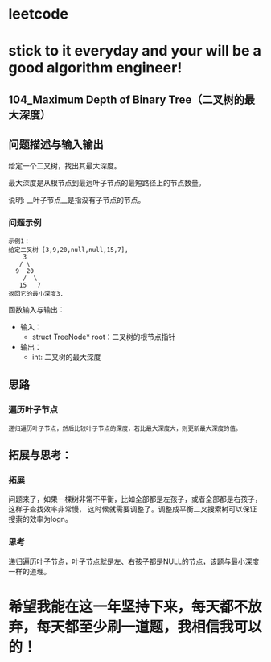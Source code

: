 # leetcode
# stick to it everyday and your will be a good algorithm engineer!
## 104_Maximum Depth of Binary Tree（二叉树的最大深度）
## 问题描述与输入输出
给定一个二叉树，找出其最大深度。

最大深度是从根节点到最远叶子节点的最短路径上的节点数量。

说明: __叶子节点__是指没有子节点的节点。
### 问题示例

	示例1：
	给定二叉树 [3,9,20,null,null,15,7],
		3
	   / \
      9  20
		/  \
	   15   7
	返回它的最小深度3.


函数输入与输出：
* 输入：
	* struct TreeNode* root：二叉树的根节点指针
* 输出：
	* int: 二叉树的最大深度

## 思路			
### 遍历叶子节点

	递归遍历叶子节点，然后比较叶子节点的深度，若比最大深度大，则更新最大深度的值。
				 				 	
## 拓展与思考：
### 拓展
问题来了，如果一棵树非常不平衡，比如全部都是左孩子，或者全部都是右孩子，这样子查找效率非常慢，
这时候就需要调整了。调整成平衡二叉搜索树可以保证搜索的效率为logn。
### 思考
递归遍历叶子节点，叶子节点就是左、右孩子都是NULL的节点，该题与最小深度一样的道理。
	  
# 希望我能在这一年坚持下来，每天都不放弃，每天都至少刷一道题，我相信我可以的！
